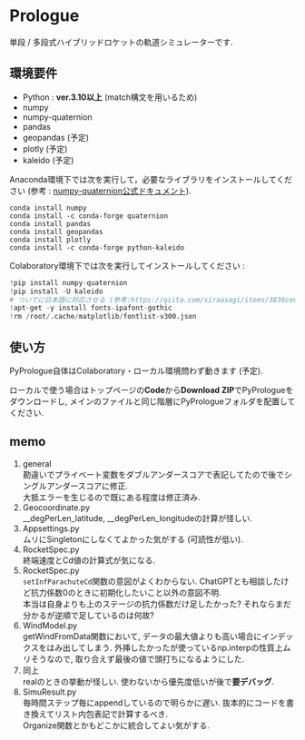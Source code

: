 # Prologue

単段 / 多段式ハイブリッドロケットの軌道シミュレーターです.

## 環境要件
- Python : **ver.3.10以上**
  (match構文を用いるため)
- numpy
- numpy-quaternion
- pandas
- geopandas (予定)
- plotly (予定)
- kaleido (予定)

Anaconda環境下では次を実行して，必要なライブラリをインストールしてください (参考 : [numpy-quaternion公式ドキュメント](https://quaternion.readthedocs.io/en/latest/)).
```
conda install numpy
conda install -c conda-forge quaternion
conda install pandas
conda install geopandas
conda install plotly
conda install -c conda-forge python-kaleido
```
Colaboratory環境下では次を実行してインストールしてください :
```Python
!pip install numpy-quaternion
!pip install -U kaleido
# ついでに日本語に対応させる (参考:https://qiita.com/siraasagi/items/3836cedede350280ec42)
!apt-get -y install fonts-ipafont-gothic
!rm /root/.cache/matplotlib/fontlist-v300.json
```

## 使い方
PyPrologue自体はColaboratory・ローカル環境問わず動きます (予定).

ローカルで使う場合はトップページの**Code**から**Download ZIP**でPyPrologueをダウンロードし, メインのファイルと同じ階層にPyPrologueフォルダを配置してください.

## memo

1. general  
   勘違いでプライベート変数をダブルアンダースコアで表記してたので後でシングルアンダースコアに修正.  
   大抵エラーを生じるので既にある程度は修正済み.
2. Geocoordinate.py  
   __degPerLen_latitude, __degPerLen_longitudeの計算が怪しい.
3. Appsettings.py  
   ムリにSingletonにしなくてよかった気がする (可読性が低い). 
4. RocketSpec.py  
   終端速度とCd値の計算式が気になる.
5. RocketSpec.py  
   ```setInfParachuteCd```関数の意図がよくわからない. ChatGPTとも相談したけど抗力係数0のときに初期化したいこと以外の意図不明.  
   本当は自身よりも上のステージの抗力係数だけ足したかった? それならまだ分かるが逆順で足しているのは何故? 
6. WindModel.py  
   getWindFromData関数において, データの最大値よりも高い場合にインデックスをはみ出してしまう.
   外挿したかったが使っているnp.interpの性質上ムリそうなので, 取り合えず最後の値で頭打ちになるようにした.
7. 同上  
   realのときの挙動が怪しい. 使わないから優先度低いが後で**要デバッグ**.
8. SimuResult.py  
   毎時間ステップ毎にappendしているので明らかに遅い.
   抜本的にコードを書き換えてリスト内包表記で計算するべき.  
   Organize関数とかもどこかに統合してよい気がする.
